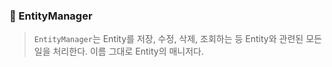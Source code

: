 ### 🥸 EntityManager
> `EntityManager`는 Entity를 저장, 수정, 삭제, 조회하는 등 Entity와 관련된 모든 일을 처리한다. 이름 그대로 Entity의 매니저다.
